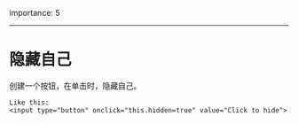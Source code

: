 importance: 5

---

# 隐藏自己

创建一个按钮，在单击时，隐藏自己。

```online
Like this:
<input type="button" onclick="this.hidden=true" value="Click to hide">
```
